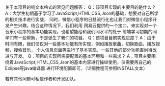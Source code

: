 关于本项目的纯文本格式的常见问题解答：
Q：该项目实现的主要目的是什么？
A：大学生初期基于学习了JavaScript,HTML,CSS,Json的基础，想要对自己所学的相关技术进行实战，
      同时，微信小程序的日益流行化也让我们对微信小程序开发产生兴趣，结合这种情况下，我们利用
      网易云提供的一个接口，来实现对一个音乐小程序的基本功能实现，也希望能给和我们同水平的处于
      前端学习初期的同学们有一些帮助，于是诞生了我们的项目。
Q：该项目目前实现进度？
A：由于时间有限，我们仅仅对一些基本功能有所实现，例如播放歌曲，切换歌曲，播放视频，搜索音乐，
      个人信息页面等进行了基本实现，一些其他的部分功能害尚待改进与开发。
Q：项目的实现所需要配置的基本环境和一些需求？
A：项目主要围绕着JavaScript,HTML,CSS,Json的基本内容进行操纵使用，仅需要再自己的Eclipse等java编译器
      进行环境配置即可。（详细教程可参照INSTALL文本）

若有其他问题可私信作者和开发团队。
